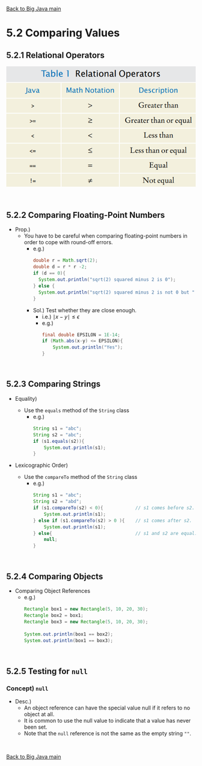 [Back to Big Java main](../../../main.md)

# 5.2 Comparing Values
## 5.2.1 Relational Operators
![](images/001.png)

<br>

## 5.2.2 Comparing Floating-Point Numbers
- Prop.)
  - You have to be careful when comparing floating-point numbers in order to cope with round-off errors.
    - e.g.)
      ```java
      double r = Math.sqrt(2);
      double d = r * r -2;
      if (d == 0){
        System.out.println("sqrt(2) squared minus 2 is 0");
      } else {
        System.out.println("sqrt(2) squared minus 2 is not 0 but " + d);
      }
      ```
    - Sol.) Test whether they are close enough.
      - i.e.) $\mid x-y \mid \le \epsilon$
      - e.g.)
        ```java
        final double EPSILON = 1E-14;
        if (Math.abs(x-y) <= EPSILON){
            System.out.println("Yes");
        }
        ```

<br>

## 5.2.3 Comparing Strings
- Equality)
  - Use the ```equals``` method of the ```String``` class
    - e.g.)
      ```java
      String s1 = "abc";
      String s2 = "abc";
      if (s1.equals(s2)){
          System.out.println(s1);
      }
      ```

- Lexicographic Order)
  - Use the ```compareTo``` method of the ```String``` class
    - e.g.)
      ```java
      String s1 = "abc";
      String s2 = "abd";
      if (s1.compareTo(s2) < 0){            // s1 comes before s2.
          System.out.println(s1);
      } else if (s1.compareTo(s2) > 0 ){    // s1 comes after s2.
          System.out.println(s1);
      } else{                               // s1 and s2 are equal.
          null;
      }
      ```

<br>

## 5.2.4 Comparing Objects
- Comparing Object References
  - e.g.)
    ```java
    Rectangle box1 = new Rectangle(5, 10, 20, 30);
    Rectangle box2 = box1;
    Rectangle box3 = new Rectangle(5, 10, 20, 30);

    System.out.println(box1 == box2);
    System.out.println(box1 == box3);
    ```

<br>

## 5.2.5 Testing for ```null```
### Concept) ```null```
- Desc.)
  - An object reference can have the special value null if it refers to no object at all. 
  - It is common to use the null value to indicate that a value has never been set.
  - Note that the ```null``` reference is not the same as the empty string ```""```.



<br>

[Back to Big Java main](../../../main.md)